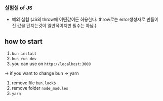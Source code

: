 ### 실험실 of JS
* 예외 실험 (JS의 throw에 어떤값이든 허용한다. throw로는 error생성자로 만들어진 값을 던지는것이 일반적이지만 필수는 아님.)


## how to start
1. `bun install`
2. `bun run dev`
3. you can use on `http://localhost:3000`

-> if you want to change bun -> yarn
1. remove file `bun.lockb`
2. remove folder `node_modules`
3. `yarn`
